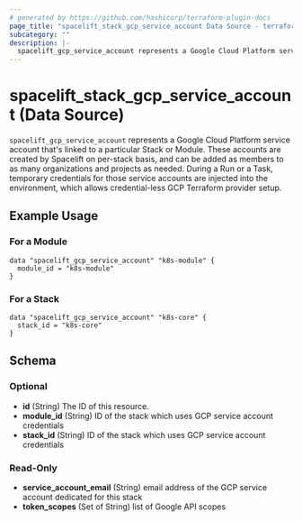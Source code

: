 ```yaml
---
# generated by https://github.com/hashicorp/terraform-plugin-docs
page_title: "spacelift_stack_gcp_service_account Data Source - terraform-provider-spacelift"
subcategory: ""
description: |-
  spacelift_gcp_service_account represents a Google Cloud Platform service account that's linked to a particular Stack or Module. These accounts are created by Spacelift on per-stack basis, and can be added as members to as many organizations and projects as needed. During a Run or a Task, temporary credentials for those service accounts are injected into the environment, which allows credential-less GCP Terraform provider setup.
---
```


# spacelift_stack_gcp_service_account (Data Source)

`spacelift_gcp_service_account` represents a Google Cloud Platform service account that's linked to a particular Stack or Module. These accounts are created by Spacelift on per-stack basis, and can be added as members to as many organizations and projects as needed. During a Run or a Task, temporary credentials for those service accounts are injected into the environment, which allows credential-less GCP Terraform provider setup.

## Example Usage

### For a Module

```hcl
data "spacelift_gcp_service_account" "k8s-module" {
  module_id = "k8s-module"
}
```

### For a Stack

```hcl
data "spacelift_gcp_service_account" "k8s-core" {
  stack_id = "k8s-core"
}
```

<!-- schema generated by tfplugindocs -->
## Schema

### Optional

- **id** (String) The ID of this resource.
- **module_id** (String) ID of the stack which uses GCP service account credentials
- **stack_id** (String) ID of the stack which uses GCP service account credentials

### Read-Only

- **service_account_email** (String) email address of the GCP service account dedicated for this stack
- **token_scopes** (Set of String) list of Google API scopes


